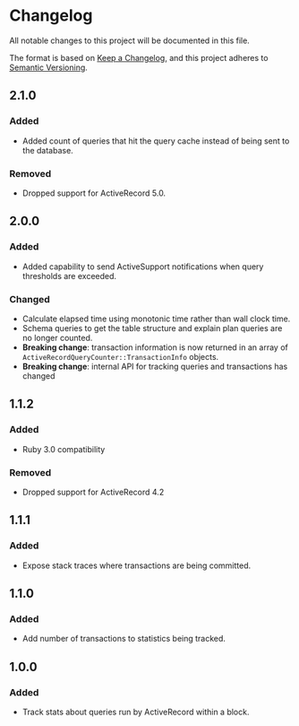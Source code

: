 # Changelog
All notable changes to this project will be documented in this file.

The format is based on [Keep a Changelog](https://keepachangelog.com/en/1.0.0/),
and this project adheres to [Semantic Versioning](https://semver.org/spec/v2.0.0.html).

## 2.1.0

### Added

- Added count of queries that hit the query cache instead of being sent to the database.

### Removed

- Dropped support for ActiveRecord 5.0.

## 2.0.0

### Added

- Added capability to send ActiveSupport notifications when query thresholds are exceeded.

### Changed

- Calculate elapsed time using monotonic time rather than wall clock time.
- Schema queries to get the table structure and explain plan queries are no longer counted.
- **Breaking change**: transaction information is now returned in an array of `ActiveRecordQueryCounter::TransactionInfo` objects.
- **Breaking change**: internal API for tracking queries and transactions has changed

## 1.1.2

### Added

- Ruby 3.0 compatibility

### Removed

- Dropped support for ActiveRecord 4.2

## 1.1.1
### Added

- Expose stack traces where transactions are being committed.

## 1.1.0
### Added

- Add number of transactions to statistics being tracked.

## 1.0.0
### Added

- Track stats about queries run by ActiveRecord within a block.
